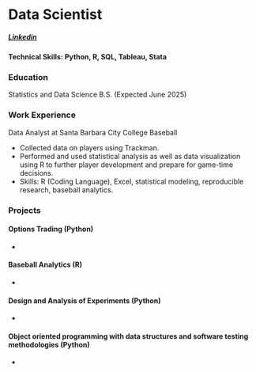# Data Scientist

##### [Linkedin](https://www.linkedin.com/in/ryan-costanza-bb91a3239/)

#### Technical Skills: Python, R, SQL, Tableau, Stata

### Education
Statistics and Data Science B.S. (Expected June 2025)

### Work Experience
Data Analyst at Santa Barbara City College Baseball
- Collected data on players using Trackman.
- Performed and used statistical analysis as well as data visualization using R to further player development and prepare for game-time decisions.
- Skills: R (Coding Language), Excel, statistical modeling, reproducible research, baseball analytics.


### Projects
#### Options Trading (Python)
- 

#### Baseball Analytics (R)
- 

#### Design and Analysis of Experiments (Python)
- 

#### Object oriented programming with data structures and software testing methodologies (Python)
- 
